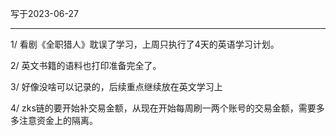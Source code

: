 写于2023-06-27

-----


1/ 看剧《全职猎人》耽误了学习，上周只执行了4天的英语学习计划。

2/ 英文书籍的语料也打印准备完全了。

3/ 好像没啥可以记录的，后续重点继续放在英文学习上

4/ zks链的要开始补交易金额，从现在开始每周刷一两个账号的交易金额，需要多多注意资金上的隔离。
